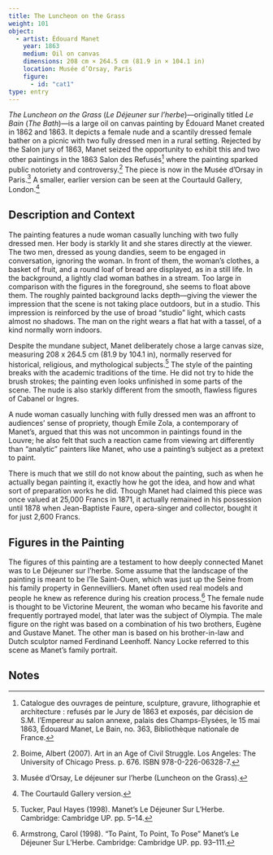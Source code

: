 ```yaml
---
title: The Luncheon on the Grass
weight: 101
object:
  - artist: Édouard Manet
    year: 1863
    medium: Oil on canvas
    dimensions: 208 cm × 264.5 cm (81.9 in × 104.1 in)
    location: Musée d’Orsay, Paris
    figure:
      - id: "cat1"
type: entry
---
```


*The Luncheon on the Grass* (*Le Déjeuner sur l’herbe*)—originally titled *Le
Bain* (*The Bath*)—is a large oil on canvas painting by Édouard Manet created
in 1862 and 1863. It depicts a female nude and a scantily dressed female bather
on a picnic with two fully dressed men in a rural setting. Rejected by the
Salon jury of 1863, Manet seized the opportunity to exhibit this and two other
paintings in the 1863 Salon des Refusés[^1] where the painting sparked public
notoriety and controversy.[^2] The piece is now in the Musée d’Orsay in
Paris.[^3] A smaller, earlier version can be seen at the Courtauld Gallery,
London.[^4]

## Description and Context

The painting features a nude woman casually lunching with two fully dressed men.
Her body is starkly lit and she stares directly at the viewer. The two men,
dressed as young dandies, seem to be engaged in conversation, ignoring the
woman. In front of them, the woman’s clothes, a basket of fruit, and a round
loaf of bread are displayed, as in a still life. In the background, a lightly
clad woman bathes in a stream. Too large in comparison with the figures in the
foreground, she seems to float above them. The roughly painted background lacks
depth—giving the viewer the impression that the scene is not taking place
outdoors, but in a studio. This impression is reinforced by the use of broad
“studio” light, which casts almost no shadows. The man on the right wears a flat
hat with a tassel, of a kind normally worn indoors.

Despite the mundane subject, Manet deliberately chose a large canvas size,
measuring 208 x 264.5 cm (81.9 by 104.1 in), normally reserved for historical,
religious, and mythological subjects.[^5] The style of the painting breaks with
the academic traditions of the time. He did not try to hide the brush strokes;
the painting even looks unfinished in some parts of the scene. The nude is also
starkly different from the smooth, flawless figures of Cabanel or Ingres.

A nude woman casually lunching with fully dressed men was an affront to
audiences’ sense of propriety, though Émile Zola, a contemporary of Manet’s,
argued that this was not uncommon in paintings found in the Louvre; he also felt
that such a reaction came from viewing art differently than “analytic” painters
like Manet, who use a painting’s subject as a pretext to paint.

There is much that we still do not know about the painting, such as when he
actually began painting it, exactly how he got the idea, and how and what sort
of preparation works he did. Though Manet had claimed this piece was once
valued at 25,000 Francs in 1871, it actually remained in his possession until
1878 when Jean-Baptiste Faure, opera-singer and collector, bought it for just
2,600 Francs.

## Figures in the Painting

The figures of this painting are a testament to how deeply connected Manet was
to Le Déjeuner sur l’herbe. Some assume that the landscape of the painting is
meant to be l’île Saint-Ouen, which was just up the Seine from his family
property in Gennevilliers. Manet often used real models and people he knew as
reference during his creation process.[^6] The female nude is thought to be
Victorine Meurent, the woman who became his favorite and frequently portrayed
model, that later was the subject of Olympia. The male figure on the right was
based on a combination of his two brothers, Eugène and Gustave Manet. The other
man is based on his brother-in-law and Dutch sculptor named Ferdinand Leenhoff.
Nancy Locke referred to this scene as Manet’s family portrait.

## Notes

[^1]: Catalogue des ouvrages de peinture, sculpture, gravure, lithographie et architecture : refusés par le Jury de 1863 et exposés, par décision de S.M. l’Empereur au salon annexe, palais des Champs-Elysées, le 15 mai 1863, Édouard Manet, Le Bain, no. 363, Bibliothèque nationale de France.

[^2]: Boime, Albert (2007). Art in an Age of Civil Struggle. Los Angeles: The University of Chicago Press. p. 676. ISBN 978-0-226-06328-7.

[^3]: Musée d’Orsay, Le déjeuner sur l’herbe (Luncheon on the Grass).

[^4]: The Courtauld Gallery version.

[^5]: Tucker, Paul Hayes (1998). Manet’s Le Déjeuner Sur L’Herbe. Cambridge: Cambridge UP. pp. 5–14.

[^6]: Armstrong, Carol (1998). “To Paint, To Point, To Pose” Manet’s Le Déjeuner Sur L’Herbe. Cambridge: Cambridge UP. pp. 93–111.



